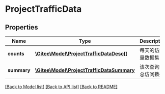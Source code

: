# ProjectTrafficData

## Properties

Name | Type | Description | Notes
------------ | ------------- | ------------- | -------------
**counts** | [**\Gitee\Model\ProjectTrafficDataDesc[]**](ProjectTrafficDataDesc.md) | 每天的访问量数据集 | [optional] 
**summary** | [**\Gitee\Model\ProjectTrafficDataSummary**](ProjectTrafficDataSummary.md) | 该次查询的总访问数据 | [optional] 

[[Back to Model list]](../../README.md#documentation-for-models) [[Back to API list]](../../README.md#documentation-for-api-endpoints) [[Back to README]](../../README.md)



